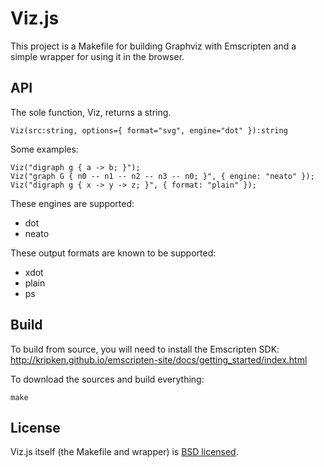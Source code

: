 # Viz.js

This project is a Makefile for building Graphviz with Emscripten and a simple wrapper for using it in the browser.

## API

The sole function, Viz, returns a string.

    Viz(src:string, options={ format="svg", engine="dot" }):string

Some examples:

    Viz("digraph g { a -> b; }");
    Viz("graph G { n0 -- n1 -- n2 -- n3 -- n0; }", { engine: "neato" });
    Viz("digraph g { x -> y -> z; }", { format: "plain" });

These engines are supported:

- dot
- neato

These output formats are known to be supported:

- xdot
- plain
- ps

## Build

To build from source, you will need to install the Emscripten SDK: http://kripken.github.io/emscripten-site/docs/getting_started/index.html

To download the sources and build everything:

    make

## License

Viz.js itself (the Makefile and wrapper) is [BSD licensed](./LICENSE).

